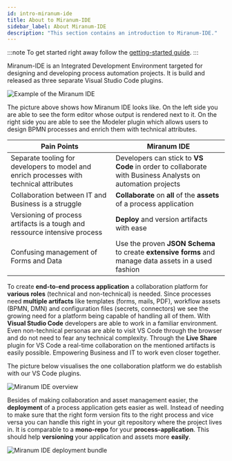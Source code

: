 ```yaml
---
id: intro-miranum-ide
title: About to Miranum-IDE
sidebar_label: About Miranum-IDE  
description: "This section contains an introduction to Miranum-IDE."
---
```


:::note
To get started right away follow the [getting-started guide](../../guides/quick-start/miranum-ide/miranum-ide-quickstart).
:::

Miranum-IDE is an Integrated Development Environment targeted for designing and developing process automation projects. 
It is build and released as three separate Visual Studio Code plugins.

![Example of the Miranum IDE](@site/docs/components/miranum-ide/static/img/example-ide.png)

The picture above shows how Miranum IDE looks like. On the left side you are able to see the form editor whose output is
rendered next to it. On the right side you are able to see the Modeler plugin which allows users to design BPMN processes 
and enrich them with technical attributes.

| **Pain Points**                                                                    | **Miranum IDE**                                                                                           |
|-----------------------------------------------------------------------------------------|-----------------------------------------------------------------------------------------------------------|
| Separate tooling for developers to model and enrich processes with technical attributes | Developers can stick to **VS Code** in order to collaborate with Business Analysts on automation projects |
| Collaboration between IT and Business is a struggle                                     | **Collaborate** on **all** of the **assets** of a process application                                     |
| Versioning of process artifacts is a tough and ressource intensive process              | **Deploy** and version artifacts with ease                                                                |
| Confusing management of Forms and Data                                                  | Use the proven **JSON Schema** to create **extensive forms** and manage data assets in a used fashion     |



To create **end-to-end process application** a collaboration platform for **various roles** (technical and non-technical) is needed. 
Since processes need **multiple artifacts** like templates (forms, mails, PDF), workflow assets (BPMN, DMN) and configuration files 
(secrets, connectors) we see the growing need for a platform being capable of handling all of them. With **Visual Studio Code** developers 
are able to work in a familiar environment. Even non-technical personas are able to visit VS Code through the browser and do not need to
fear any technical complexity. 
Through the **Live Share** plugin for VS Code a real-time collaboration on the mentioned artifacts is easily possible. Empowering Business 
and IT to work even closer together. 

The picture below visualises the one collaboration platform we do establish with our VS Code plugins. 

![Miranum IDE overview](@site/docs/components/miranum-ide/static/img/miranum-ide.svg)

Besides of making collaboration and asset management easier, the **deployment** of a process application gets easier as well. 
Instead of needing to make sure that the right form version fits to the right process and vice versa you can handle this right 
in your git repository where the project lives in. It is comparable to a **mono-repo** for your **process-application**. This should 
help **versioning** your application and assets more **easily**.

![Miranum IDE deployment bundle](@site/docs/components/miranum-ide/static/img/miranum-ide-deployment-bundle.svg)
